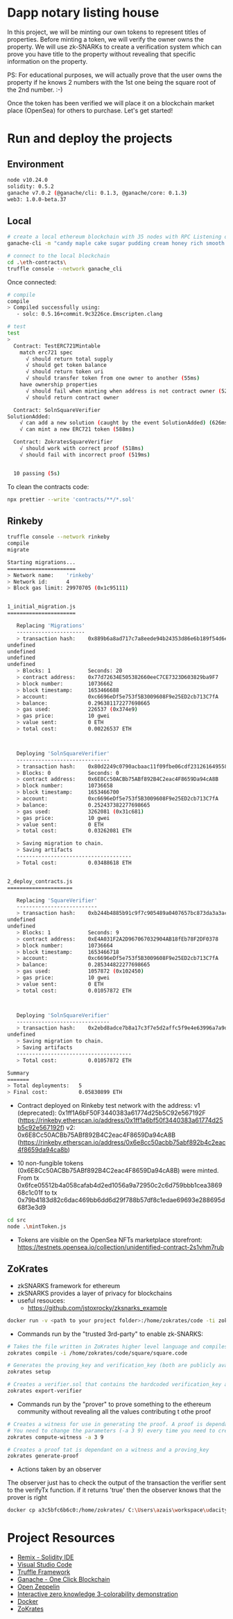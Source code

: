 # Dapp notary listing house

In this project, we will be minting our own tokens to represent titles of properties. Before minting a token, we will verify the owner owns the property. We will use zk-SNARKs to create a verification system which can prove you have title to the property without revealing that specific information on the property.

PS: For educational purposes, we will actually prove that the user owns the property if he knows 2 numbers with the 1st one being the square root of the 2nd number. :-)

Once the token has been verified we will place it on a blockchain market place (OpenSea) for others to purchase. Let's get started!

# Run and deploy the projects

## Environment

```bash
node v10.24.0
solidity: 0.5.2
ganache v7.0.2 (@ganache/cli: 0.1.3, @ganache/core: 0.1.3)
web3: 1.0.0-beta.37
```

## Local

```bash
# create a local ethereum blockchain with 35 nodes with RPC Listening on 127.0.0.1:8545
ganache-cli -m "candy maple cake sugar pudding cream honey rich smooth crumble sweet treat" -a 35

# connect to the local blockchain
cd .\eth-contracts\
truffle console --network ganache_cli
```

Once connected:

```bash
# compile
compile
> Compiled successfully using:
   - solc: 0.5.16+commit.9c3226ce.Emscripten.clang

# test
test
>
  Contract: TestERC721Mintable
    match erc721 spec
      √ should return total supply
      √ should get token balance
      √ should return token uri
      √ should transfer token from one owner to another (55ms)
    have ownership properties
      √ should fail when minting when address is not contract owner (52ms)
      √ should return contract owner

  Contract: SolnSquareVerifier
SolutionAdded:
    √ can add a new solution (caught by the event SolutionAdded) (626ms)
    √ can mint a new ERC721 token (588ms)

  Contract: ZokratesSquareVerifier
    √ should work with correct proof (518ms)
    √ should fail with incorrect proof (519ms)


  10 passing (5s)
```

To clean the contracts code:

```bash
npx prettier --write 'contracts/**/*.sol'
```

## Rinkeby

```bash
truffle console --network rinkeby
compile
migrate
```

```bash
Starting migrations...
======================
> Network name:    'rinkeby'
> Network id:      4
> Block gas limit: 29970705 (0x1c95111)


1_initial_migration.js
======================

   Replacing 'Migrations'
   ----------------------
   > transaction hash:    0x889b6a8ad717c7a8eede94b24353d86e6b189f54d6e57df7b750d0a720bca8f5
undefined
undefined
undefined
undefined
   > Blocks: 1            Seconds: 20
   > contract address:    0x77d72634E505382660eeC7CE7323D603829ba9F7
   > block number:        10736662
   > block timestamp:     1653466688
   > account:             0xc6696eDf5e753f5B3009608F9e25ED2cb713C7fA
   > balance:             0.296381172277698665
   > gas used:            226537 (0x374e9)
   > gas price:           10 gwei
   > value sent:          0 ETH
   > total cost:          0.00226537 ETH



   Deploying 'SolnSquareVerifier'
   ------------------------------
   > transaction hash:    0x80d2249c0790acbaac11f09fbe06cdf2312616495584a56402fbb5c163a3d437
   > Blocks: 0            Seconds: 0
   > contract address:    0x6E8Cc50ACBb75ABf892B4C2eac4F8659Da94cA8B
   > block number:        10736658
   > block timestamp:     1653466700
   > account:             0xc6696eDf5e753f5B3009608F9e25ED2cb713C7fA
   > balance:             0.252437382277698665
   > gas used:            3262081 (0x31c681)
   > gas price:           10 gwei
   > value sent:          0 ETH
   > total cost:          0.03262081 ETH

   > Saving migration to chain.
   > Saving artifacts
   -------------------------------------
   > Total cost:          0.03488618 ETH


2_deploy_contracts.js
=====================

   Replacing 'SquareVerifier'
   --------------------------
   > transaction hash:    0xb244b4885b91c9f7c905489a0407657bc873da3a3ac31ec58222334aae9b52d2
undefined
undefined
   > Blocks: 1            Seconds: 9
   > contract address:    0xE4A031F2A2D967067032904AB18fEb78F2DF0378
   > block number:        10736664
   > block timestamp:     1653466718
   > account:             0xc6696eDf5e753f5B3009608F9e25ED2cb713C7fA
   > balance:             0.285344822277698665
   > gas used:            1057872 (0x102450)
   > gas price:           10 gwei
   > value sent:          0 ETH
   > total cost:          0.01057872 ETH



   Deploying 'SolnSquareVerifier'
   ------------------------------
   > transaction hash:    0x2ebd8adce7b8a17c3f7e5d2affc5f9e4e63996a7a9d64e1fda9a3001c98f9609
undefined
   > Saving migration to chain.
   > Saving artifacts
   -------------------------------------
   > Total cost:          0.01057872 ETH

Summary
=======
> Total deployments:   5
> Final cost:          0.05830899 ETH
```

- Contract deployed on Rinkeby test network with the address:
  v1 (deprecated): 0x1ff1A6bF50F3440383a61774d25b5C92e567192F (https://rinkeby.etherscan.io/address/0x1ff1a6bf50f3440383a61774d25b5c92e567192f)
  v2: 0x6E8Cc50ACBb75ABf892B4C2eac4F8659Da94cA8B (https://rinkeby.etherscan.io/address/0x6e8cc50acbb75abf892b4c2eac4f8659da94ca8b)

- 10 non-fungible tokens (0x6E8Cc50ACBb75ABf892B4C2eac4F8659Da94cA8B) were minted. From tx 0x6fce05512b4a058cafab4d2ed1056a9a72950c2c6d759bbb1cea386968c1c01f to tx 0x79b4183d82c6dac469bb6dd6d29f788b57df8c1edae69693e288695d68f3e3d9

```bash
cd src
node .\mintToken.js
```

- Tokens are visible on the OpenSea NFTs marketplace storefront: https://testnets.opensea.io/collection/unidentified-contract-2s1vhm7rub

## ZoKrates

- zkSNARKS framework for ethereum
- zkSNARKS provides a layer of privacy for blockchains
- useful resouces:
  - https://github.com/jstoxrocky/zksnarks_example

```bash
docker run -v <path to your project folder>:/home/zokrates/code -ti zokrates/zokrates /bin/bash
```

- Commands run by the "trusted 3rd-party" to enable zk-SNARKS:

```bash
# Takes the file written in ZoKrates higher level language and compiles it into an arithmetic circuit
zokrates compile -i /home/zokrates/code/square/square.code

# Generates the proving_key and verification_key (both are publicly available) from the arithmetic circuit and the "toxic-waste" (because if users know it, they can generate fake proofs) parameter lambda
zokrates setup

# Creates a verifier.sol that contains the hardcoded verification_key and the public function verifyTx i.e the znark verifier
zokrates export-verifier
```

- Commands run by the "prover" to prove something to the ethereum community without revealing all the values contributing t othe proof

```bash
# Creates a witness for use in generating the proof. A proof is dependant on specific values of public and private arguments
# You need to change the parameters (-a 3 9) every time you need to create a new proof.
zokrates compute-witness -a 3 9

# Creates a proof tat is dependant on a witness and a proving_key
zokrates generate-proof
```

- Actions taken by an observer

The observer just has to check the output of the transaction the verifier sent to the verifyTx function. if it returns 'true' then the observer knows that the prover is right

```bash
docker cp a3c5bfc6b6c0:/home/zokrates/ C:\Users\azais\workspace\udacity\dapp-house-listing-service\
```

# Project Resources

- [Remix - Solidity IDE](https://remix.ethereum.org/)
- [Visual Studio Code](https://code.visualstudio.com/)
- [Truffle Framework](https://truffleframework.com/)
- [Ganache - One Click Blockchain](https://truffleframework.com/ganache)
- [Open Zeppelin ](https://openzeppelin.org/)
- [Interactive zero knowledge 3-colorability demonstration](http://web.mit.edu/~ezyang/Public/graph/svg.html)
- [Docker](https://docs.docker.com/install/)
- [ZoKrates](https://github.com/Zokrates/ZoKrates)

